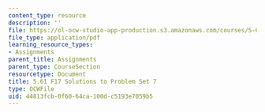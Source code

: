 ```yaml
---
content_type: resource
description: ''
file: https://ol-ocw-studio-app-production.s3.amazonaws.com/courses/5-61-physical-chemistry-fall-2017/44813fcb0f6064ca100dc5193e7059b5_MIT5_61F17_pset7_soln.pdf
file_type: application/pdf
learning_resource_types:
- Assignments
parent_title: Assignments
parent_type: CourseSection
resourcetype: Document
title: 5.61 F17 Solutions to Problem Set 7
type: OCWFile
uid: 44813fcb-0f60-64ca-100d-c5193e7059b5
---
```

